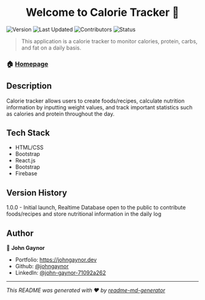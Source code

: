 <h1 align="center">Welcome to Calorie Tracker 👋</h1>
<p>
  <img alt="Version" src="https://img.shields.io/badge/version-1.0.0-blue.svg?cacheSeconds=2592000" />
   <img alt="Last Updated" src="https://img.shields.io/badge/last%20updated-February%202023-red" />
   <img alt="Contributors" src="https://img.shields.io/badge/contributors-1-bright%20green">
   <img alt="Status" src="https://img.shields.io/badge/status-WIP-critical">
</p>

> This application is a calorie tracker to monitor calories, protein, carbs, and fat on a daily basis.

### 🏠 [Homepage](https://calorietracker.johngaynor.dev)

## Description

Calorie tracker allows users to create foods/recipes, calculate nutrition information by inputting weight values, and track important statistics such as calories and protein throughout the day.

## Tech Stack

- HTML/CSS
- Bootstrap
- React.js
- Bootstrap
- Firebase
<!--

## Run tests

````sh

``` -->

## Version History

1.0.0 - Initial launch, Realtime Database open to the public to contribute foods/recipes and store nutritional information in the daily log

## Author

👤 **John Gaynor**

- Portfolio: https://johngaynor.dev
- Github: [@johngaynor](https://github.com/johngaynor)
- LinkedIn: [@john-gaynor-71092a262](https://linkedin.com/in/john-gaynor-71092a262)

---

_This README was generated with ❤️ by [readme-md-generator](https://github.com/kefranabg/readme-md-generator)_

````
